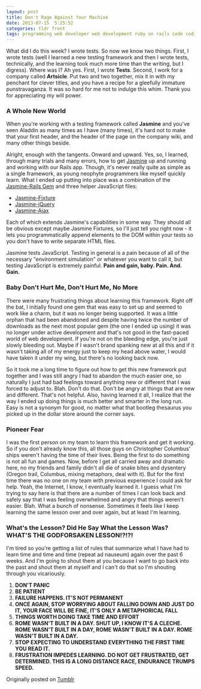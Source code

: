 ```yaml
---
layout: post
title: Don't Rage Against Your Machine
date: 2013-07-15  5:25:52
categories: tldr front
tags: programming web developer web development ruby on rails code coding testing javascript learning
---
```


What did I do this week? I wrote tests. So now we know two things. First, I wrote tests (well I learned a new testing framework and then I wrote tests, technically, and the learning took much more time than the writing, but I digress). Where was I? Ah yes. First, I wrote **Tests**. Second, I work for a company called **Artsicle**. Put two and two together, mix it in with my penchant for clever titles, and you have a recipe for a gleefully immature punstravaganza. It was so hard for me not to indulge this whim. Thank you for appreciating my will power.

### A Whole New World
When you're working with a testing framework called **Jasmine** and you've seen Aladdin as many times as I have (many times), it's hard not to make that your first header, and the header of the page on the company wiki, and many other things beside.

Alright, enough with the tangents. Onward and upward. Yes, so, I learned, through many trials and many errors, how to get [Jasmine](https://github.com/pivotal/jasmine "") up and running and working with our Rails app. Though, it's never really quite as simple as a single framework, as young neophyte programmers like myself quickly learn. What I ended up putting into place was a combination of the [Jasmine-Rails Gem](https://github.com/searls/jasmine-rails "") and three helper JavaScript files:

* [Jasmine-Fixture](https://github.com/searls/jasmine-fixture "")
* [Jasmine-jQuery](https://github.com/velesin/jasmine-jquery "")
* [Jasmine-Ajax](https://github.com/pivotal/jasmine-ajax "")

Each of which extends Jasmine's capabilities in some way. They should all be obvious except maybe Jasmine Fixtures, so I'll just tell you right now - it lets you programmatically append elements to the DOM within your tests so you don't have to write separate HTML files.

Jasmine tests JavaScript. Testing in general is a pain because of all of the necessary "environment simulation" or whatever you want to call it, but testing JavaScript is extremely painful. **Pain and gain, baby. Pain. And. Gain.**

### Baby Don't Hurt Me, Don't Hurt Me, No More
There were many frustrating things about learning this framework. Right off the bat, I initially found one gem that was easy to set up and seemed to work like a charm, but it was no longer being supported. It was a little orphan that had been abandoned and despite having twice the number of downloads as the next most popular gem (the one I ended up using) it was no longer under active development and that's not good in the fast-paced world of web development. If you're not on the bleeding edge, you're just slowly bleeding out. Maybe if I wasn't brand spanking new at all this and if it wasn't taking all of my energy just to keep my head above water, I would have taken it under my wing, but there's no looking back now.

So it took me a long time to figure out how to get this new framework put together and I was still angry I had to abandon the much easier one, so naturally I just had bad feelings toward anything new or different that I was forced to adjust to. Blah. Don't do that. Don't be angry at things that are new and different. That's not helpful. Also, having learned it all, I realize that the way I ended up doing things is much better and smarter in the long run. Easy is not a synonym for good, no matter what that bootleg thesaurus you picked up in the dollar store around the corner says.

### Pioneer Fear
I was the first person on my team to learn this framework and get it working. So if you don't already know this, all those guys on Christopher Columbus' ships weren't having the time of their lives. Being the first to do something is not all fun and games. Now, before I get all carried away and dramatic here, no my friends and family didn't all die of snake bites and dysentery (Oregon trail, Columbus, mixing metaphors, deal with it). But for the first time there was no one on my team with previous experience I could ask for help. Yeah, the Internet, I know, I eventually learned it. I guess what I'm trying to say here is that there are a number of times I can look back and safely say that I was feeling overwhelmed and angry that things weren't easier. Blah. What a bunch of nonsense. Sometimes it feels like I keep learning the same lesson over and over again, but at least I'm learning.

### What's the Lesson? Did He Say What the Lesson Was? WHAT'S THE GODFORSAKEN LESSON!?!?!
I'm tired so you're getting a list of rules that summarize what I have had to learn time and time and time (repeat ad nauseum) again over the past 6 weeks. And I'm going to shout them at you because I want to go back into the past and shout them at myself and I can't do that so I'm shouting through you vicariously.

1. **DON'T PANIC**
2. **BE PATIENT**
3. **FAILURE HAPPENS. IT'S NOT PERMANENT**
4. **ONCE AGAIN, STOP WORRYING ABOUT FALLING DOWN AND JUST DO IT, YOUR FACE WILL BE FINE, IT'S ONLY A METAPHORICAL FALL**
5. **THINGS WORTH DOING TAKE TIME AND EFFORT**
6. **ROME WASN'T BUILT IN A DAY. SHUT UP, I KNOW IT'S A CLECHE. ROME WASN'T BUILT IN A DAY, ROME WASN'T BUILT IN A DAY. ROME WASN'T BUILT IN A DAY.**
7. **STOP EXPECTING TO UNDERSTAND EVERYTHING THE FIRST TIME YOU READ IT.**
8. **FRUSTRATION IMPEDES LEARNING. DO NOT GET FRUSTRATED, GET DETERMINED. THIS IS A LONG DISTANCE RACE, ENDURANCE TRUMPS SPEED.**

Originally posted on [Tumblr](http://patmcintern.tumblr.com/post/55489205964/dont-rage-against-your-machine)
